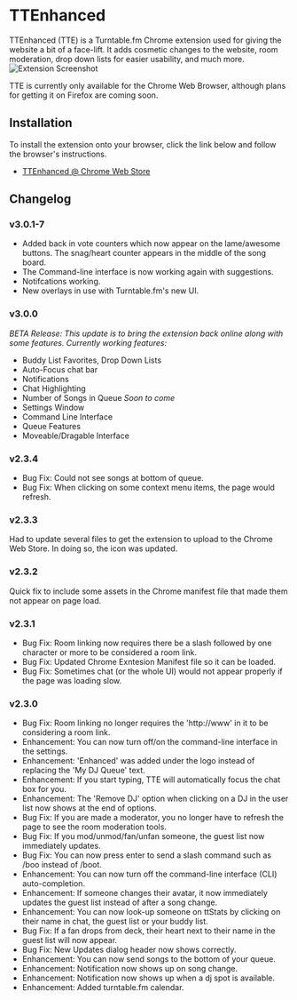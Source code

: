 # TTEnhanced

TTEnhanced (TTE) is a Turntable.fm Chrome extension used for giving the website a bit of a face-lift. It adds cosmetic changes to the website, room moderation, drop down lists for easier usability, and much more.
![Extension Screenshot](http://i.imgur.com/LU6hS.png)

TTE is currently only available for the Chrome Web Browser, although plans for getting it on Firefox are coming soon.

## Installation

To install the extension onto your browser, click the link below and follow the browser's instructions.
* [TTEnhanced @ Chrome Web Store](https://chrome.google.com/webstore/detail/nhjclkggjlllgdjhcbbfkcjkgpfbnkgd)

## Changelog

### v3.0.1-7
* Added back in vote counters which now appear on the lame/awesome buttons. The snag/heart counter appears in the middle of the song board.
* The Command-line interface is now working again with suggestions.
* Notifcations working.
* New overlays in use with Turntable.fm's new UI.

### v3.0.0
*BETA Release: This update is to bring the extension back online along with some features.*
_Currently working features:_
* Buddy List Favorites, Drop Down Lists
* Auto-Focus chat bar
* Notifications
* Chat Highlighting
* Number of Songs in Queue
_Soon to come_
* Settings Window
* Command Line Interface
* Queue Features
* Moveable/Dragable Interface

### v2.3.4
* Bug Fix: Could not see songs at bottom of queue.
* Bug Fix: When clicking on some context menu items, the page would refresh.

### v2.3.3
Had to update several files to get the extension to upload to the Chrome Web Store. In doing so, the icon was updated.

### v2.3.2
Quick fix to include some assets in the Chrome manifest file that made them not appear on page load.

### v2.3.1
* Bug Fix: Room linking now requires there be a slash followed by one character or more to be considered a room link.
* Bug Fix: Updated Chrome Exntesion Manifest file so it can be loaded.
* Bug Fix: Sometimes chat (or the whole UI) would not appear properly if the page was loading slow.

### v2.3.0
* Bug Fix: Room linking no longer requires the 'http://www' in it to be considering a room link.
* Enhancement: You can now turn off/on the command-line interface in the settings.
* Enhancement: 'Enhanced' was added under the logo instead of replacing the 'My DJ Queue' text.
* Enhancement: If you start typing, TTE will automatically focus the chat box for you.
* Enhancement: The 'Remove DJ' option when clicking on a DJ in the user list now shows at the end of options.
* Bug Fix: If you are made a moderator, you no longer have to refresh the page to see the room moderation tools.
* Bug Fix: If you mod/unmod/fan/unfan someone, the guest list now immediately updates.
* Bug Fix: You can now press enter to send a slash command such as /boo instead of /boot.
* Enhancement: You can now turn off the command-line interface (CLI) auto-completion.
* Enhancement: If someone changes their avatar, it now immediately updates the guest list instead of after a song change.
* Enhancement: You can now look-up someone on ttStats by clicking on their name in chat, the guest list or your buddy list.
* Bug Fix: If a fan drops from deck, their heart next to their name in the guest list will now appear.
* Bug Fix: New Updates dialog header now shows correctly.
* Enhancement: You can now send songs to the bottom of your queue.
* Enhancement: Notification now shows up on song change.
* Enhancement: Notification now shows up when a dj spot is available.
* Enhancement: Added turntable.fm calendar.